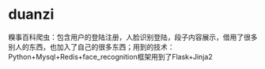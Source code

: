 # duanzi
糗事百科爬虫：包含用户的登陆注册，人脸识别登陆，段子内容展示，借用了很多别人的东西，也加入了自己的很多东西；用到的技术：Python+Mysql+Redis+face_recognition框架用到了Flask+Jinja2



